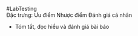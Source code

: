 #LabTesting  
Đặc trưng:
Ưu điểm
Nhược điểm
Đánh giá cá nhân

- Tóm tắt, đọc hiểu và đánh giá bài báo